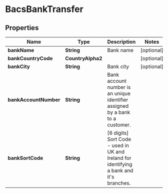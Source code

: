 

# BacsBankTransfer


## Properties

| Name | Type | Description | Notes |
|------------ | ------------- | ------------- | -------------|
|**bankName** | **String** | Bank name |  [optional] |
|**bankCountryCode** | **CountryAlpha2** |  |  [optional] |
|**bankCity** | **String** | Bank city |  [optional] |
|**bankAccountNumber** | **String** | Bank account number is an unique identifier assigned by a bank to a customer. |  |
|**bankSortCode** | **String** | [6 digits] Sort Code - used in UK and Ireland for identifying a bank and it&#39;s branches. |  |



